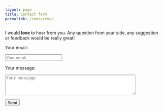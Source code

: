 ```yaml
---
layout: page
title: Contact form
permalink: /contactme/
---
```


I would **love** to hear from you. Any question from your side, any suggestion or feedback would be really great!

<form action="https://formspree.io/petkovicm@outlook.com"
      method="POST">
      <p>Your email: </p><input type="email" name="email" placeholder="Your email"><b></b>
      <p>Your message: </p><textarea rows = "4" cols = "50" name="message" placeholder="Your message"></textarea><b></b>
      <p></p>
      <button type="submit">Send</button>
</form>
